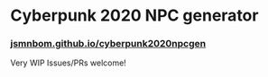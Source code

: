 # Cyberpunk 2020 NPC generator
### [jsmnbom.github.io/cyberpunk2020npcgen](https://jsmnbom.github.io/cyberpunk2020npcgen/)

Very WIP
Issues/PRs welcome!
